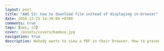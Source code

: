 ```yaml
---
layout: post
title: "AWS S3: how to download file instead of displaying in-browser"
date: 2016-12-25 14:39:04 +0700
comments: true
tags: [aws, s3]
cover: /assets/covers/bamboo.jpg
navigation: true
description: Nobody wants to view a PDF in their browser. How to prevent this at upload time when using S3 signed URLs
---
```



